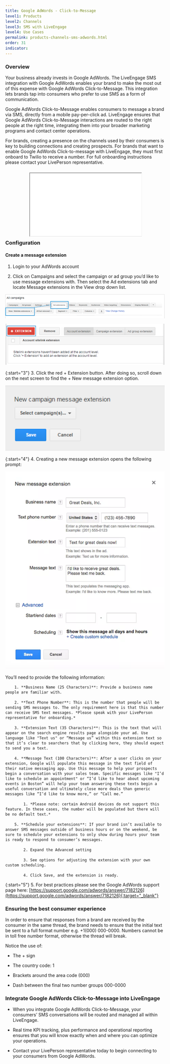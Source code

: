 ```yaml
---
title: Google AdWords - Click-to-Message
level1: Products
level2: Channels
level3: SMS with LiveEngage
level4: Use Cases
permalink: products-channels-sms-adwords.html
order: 31
indicator:
---
```


### Overview

Your business already invests in Google AdWords. The LiveEngage SMS integration with Google AdWords enables your brand to make the most out of this expense with Google AdWords Click-to-Message. This integration lets brands tap into consumers who prefer to use SMS as a form of communication.

Google AdWords Click-to-Message enables consumers to message a brand via SMS, directly from a mobile pay-per-click ad. LiveEngage ensures that Google AdWords Click-to-Message interactions are routed to the right people at the right time, integrating them into your broader marketing programs and contact center operations.

For brands, creating a presence on the channels used by their consumers is key to building connections and creating prospects. For brands that want to enable Google AdWords Click-to-message with LiveEngage, they must first onboard to Twilio to receive a number. For full onboarding instructions please contact your LivePerson representative.

<div style="display: block; position: relative; max-width: 70%;margin:0 auto;"><div style="padding-top: 56.25%;"><iframe src="//players.brightcove.net/902047215001/default_default/index.html?videoId=5275429400001" allowfullscreen webkitallowfullscreen mozallowfullscreen style="width: 100%; height: 100%; position: absolute; top: 10px; bottom: 0px; right: 0px; left: 0px;"></iframe></div></div>

### Configuration

#### Create a message extension

1. Login to your AdWords account

2. Click on Campaigns and select the campaign or ad group you’d like to use message extensions with. Then select the Ad extensions tab and locate Message extensions in the View drop down list.

![All Campaigns](img/adwords.png)


![Extensions](img/adwords1.png)

{:start="3"}
3. Click the red + Extension button. After doing so, scroll down on the next screen to find the + New message extension option.

![Extension](img/adwords3.png)

{:start="4"}
4. Creating a new message extension opens the following prompt:

![Extension Final](img/adwords4.png)

You’ll need to provide the following information:

        1. **Business Name (25 Characters)**: Provide a business name people are familiar with.

        2. **Text Phone Number**: This is the number that people will be sending SMS messages to. The only requirement here is that this number can receive SMS text messages. *Please speak with your LivePerson representative for onboarding.*

        3. **Extension Text (35 Characters)**: This is the text that will appear on the search engine results page alongside your ad. Use language like "Text us" or “Message us” within this extension text so that it’s clear to searchers that by clicking here, they should expect to send you a text.

        4. **Message Text (100 Characters)**: After a user clicks on your extension, Google will populate this message in the text field of their native messaging app. Use this message to help your prospects begin a conversation with your sales team. Specific messages like "I’d like to schedule an appointment" or “I’d like to hear about upcoming events in Boston” will help your team answering these texts begin a useful conversation and ultimately close more deals than generic messages like “I’d like to know more,” or “Call me.”

            1. *Please note: certain Android devices do not support this feature. In these cases, the number will be populated but there will be no default text.*

        5. **Schedule your extensions**: If your brand isn’t available to answer SMS messages outside of business hours or on the weekend, be sure to schedule your extensions to only show during hours your team is ready to respond to consumer’s messages.

            2. Expand the Advanced setting

            3. See options for adjusting the extension with your own custom scheduling.

            4. Click Save, and the extension is ready.



{:start="5"}
5. For best practices please see the Google AdWords support page here: [https://support.google.com/adwords/answer/7182126](https://support.google.com/adwords/answer/7182126){:target="_blank"}

### Ensuring the best consumer experience

In order to ensure that responses from a brand are received by the consumer in the same thread, the brand needs to ensure that the initial text be sent to a full format number e.g. +1(000) 000-0000.  Numbers cannot be in toll free number format, otherwise the thread will break.

Notice the use of:

* The + sign

* The country code: 1

* Brackets around the area code (000)

* Dash between the final two number groups 000-0000

### Integrate Google AdWords Click-to-Message into LiveEngage

* When you integrate Google AdWords Click-to-Message, your consumers’ SMS conversations will be routed and managed all within LiveEngage.

* Real time KPI tracking, plus performance and operational reporting ensures that you will know exactly when and where you can optimize your operations.

* Contact your LivePerson representative today to begin connecting to your consumers from Google AdWords.
